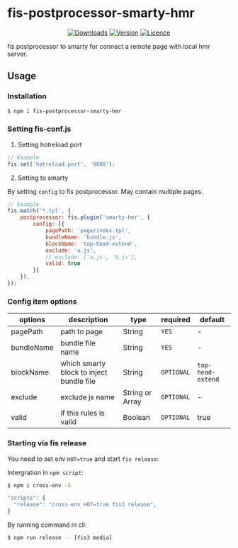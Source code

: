 # fis-postprocessor-smarty-hmr

<p align="center">
    <a href="https://www.npmjs.com/package/fis-postprocesscor-smarty-hmr"><img src="https://img.shields.io/npm/v/fis-postprocessor-smarty-hmr.svg" alt="Downloads"></a>
    <a href="https://www.npmjs.com/package/fis-postprocesscor-smarty-hmr"><img src="https://img.shields.io/npm/dm/fis-postprocessor-smarty-hmr.svg" alt="Version"></a>
    <a href="https://www.npmjs.com/package/fis-postprocesscor-smarty-hmr"><img src="https://img.shields.io/npm/l/fis-postprocessor-smarty-hmr.svg" alt="Licence"></a>
</p>

fis postprocessor to smarty for connect a remote page with local hmr server.

## Usage

### Installation

```bash
$ npm i fis-postprocessor-smarty-hmr
```

### Setting fis-conf.js

1. Setting hotreload.port

```js
// Example
fis.set('hotreload.port', '8888');
```

2. Setting to smarty

By setting `config` to fis postprocessor. May contain multiple pages.

```js
// Example
fis.match('*.tpl', {
    postprocessor: fis.plugin('smarty-hmr', {
        config: [{
            pagePath: 'page/index.tpl',
            bundleName: 'bundle.js',
            blockName: 'top-head-extend',
            exclude: 'a.js',
            // exclude: ['a.js', 'b.js'],            
            valid: true
        }]
    }),
});
```

### Config item options

|options|description|type|required|default|
|---|---|---|---|---|
|pagePath|path to page| String |`YES` | - |
|bundleName|bundle file name | String | `YES` | - |
|blockName|which smarty block to inject bundle file |String| `OPTIONAL` | `top-head-extend` |
|exclude| exclude js name | String or Array | `OPTIONAL` | - |
|valid|if this rules is valid| Boolean | `OPTIONAL` | true |

### Starting via fis release 

You need to set env `HOT=true` and start `fis release`: 

Intergration in `npm script`:

```bash
$ npm i cross-env -S
```

```js
"scripts": {
  "release": "cross-env HOT=true fis3 release",
}
```

By running command in cli:

```bash
$ npm run release -- [fis3 media]
```

